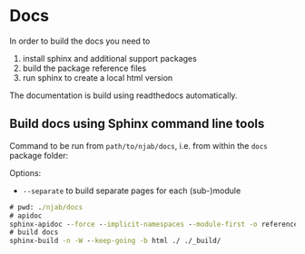 # Docs

In order to build the docs you need to 

  1. install sphinx and additional support packages
  2. build the package reference files
  3. run sphinx to create a local html version

The documentation is build using readthedocs automatically.

## Build docs using Sphinx command line tools

Command to be run from `path/to/njab/docs`, i.e. from within the `docs` package folder: 

Options:
  - `--separate` to build separate pages for each (sub-)module

```cmd	
# pwd: ./njab/docs
# apidoc
sphinx-apidoc --force --implicit-namespaces --module-first -o reference ../vaep
# build docs
sphinx-build -n -W --keep-going -b html ./ ./_build/
```